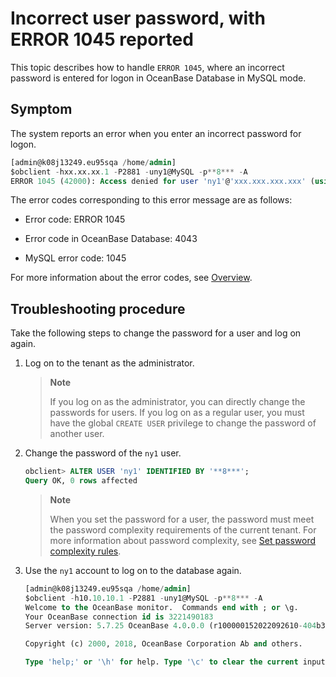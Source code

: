 # Incorrect user password, with ERROR 1045 reported

This topic describes how to handle `ERROR 1045`, where an incorrect password is entered for logon in OceanBase Database in MySQL mode. 

## Symptom

The system reports an error when you enter an incorrect password for logon. 

```sql
[admin@k08j13249.eu95sqa /home/admin]
$obclient -hxx.xx.xx.1 -P2881 -uny1@MySQL -p**8*** -A
ERROR 1045 (42000): Access denied for user 'ny1'@'xxx.xxx.xxx.xxx' (using password: YES)
```

The error codes corresponding to this error message are as follows:

* Error code: ERROR 1045

* Error code in OceanBase Database: 4043

* MySQL error code: 1045

For more information about the error codes, see [Overview](../../../7.reference/5.system-reference/6.error-code-for-mysql/1.use-error-information-1.md). 

## Troubleshooting procedure

Take the following steps to change the password for a user and log on again. 

1. Log on to the tenant as the administrator.  

   > **Note**
   >
   > If you log on as the administrator, you can directly change the passwords for users. If you log on as a regular user, you must have the global `CREATE USER` privilege to change the password of another user. 

2. Change the password of the `ny1` user. 

   ```sql
   obclient> ALTER USER 'ny1' IDENTIFIED BY '**8***';
   Query OK, 0 rows affected
   ```

   > **Note**
   >
   > When you set the password for a user, the password must meet the password complexity requirements of the current tenant. For more information about password complexity, see [Set password complexity rules](7.reference\2.manage-guide\2.basic-database-management\4.manage-tenants-1\5.manage-users-and-permissions\3.mysql-3\2.set-password-complexity-1.md). 

3. Use the `ny1` account to log on to the database again. 

   ```sql
   [admin@k08j13249.eu95sqa /home/admin]
   $obclient -h10.10.10.1 -P2881 -uny1@MySQL -p**8*** -A
   Welcome to the OceanBase monitor.  Commands end with ; or \g.
   Your OceanBase connection id is 3221490183
   Server version: 5.7.25 OceanBase 4.0.0.0 (r100000152022092610-404b3d7117dd0035698010c6e3b07948abc0e433) (Built Sep 26 2022 10:34:25)

   Copyright (c) 2000, 2018, OceanBase Corporation Ab and others.

   Type 'help;' or '\h' for help. Type '\c' to clear the current input statement.
   ```

